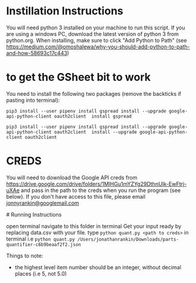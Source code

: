 # Instillation Instructions

You will need python 3 installed on your machine to run this script.
If you are using a windows PC, download the latest version of python 3 from python.org. When installing, make sure to click "Add Python to Path" (see https://medium.com/@omoshalewa/why-you-should-add-python-to-path-and-how-58693c17c443)

# to get the GSheet bit to work

You need to install the following two packages (remove the backticks if pasting into terminal):

`pip3 install --user pipenv install gspread install --upgrade google-api-python-client oauth2client  install gspread`

`pip3 install --user pipenv install gspread install --upgrade google-api-python-client oauth2client  install --upgrade google-api-python-client oauth2client`

# CREDS

You will need to download the Google API creds from https://drive.google.com/drive/folders/1MlHGu1mYZYg29DthnUIk-EwFtrj-uXAe and pass in the path to the creds when you run the program (see below). If you don't have access to this file, please email jonnyrankin@googlemail.com


# Running Instructions

open terminal
navigate to this folder in terminal
Get your input ready by replacing data.csv with your file.
type `python quant.py <path to creds>` in terminal
i.e `python quant.py /Users/jonathanrankin/Downloads/parts-quantifier-c6b9beaaf2f2.json`




Things to note:


- the highest level item number should be an integer, without decimal places (i.e 5, not 5.0)
